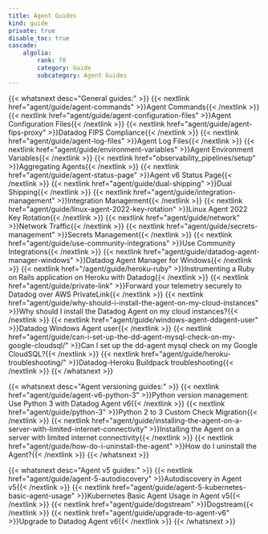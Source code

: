 ```yaml
---
title: Agent Guides
kind: guide
private: true
disable_toc: true
cascade:
    algolia:
        rank: 70
        category: Guide
        subcategory: Agent Guides
---
```


{{< whatsnext desc="General guides:" >}}
    {{< nextlink href="agent/guide/agent-commands" >}}Agent Commands{{< /nextlink >}}
    {{< nextlink href="agent/guide/agent-configuration-files" >}}Agent Configuration Files{{< /nextlink >}}
    {{< nextlink href="agent/guide/agent-fips-proxy" >}}Datadog FIPS Compliance{{< /nextlink >}}
    {{< nextlink href="agent/guide/agent-log-files" >}}Agent Log Files{{< /nextlink >}}
    {{< nextlink href="agent/guide/environment-variables" >}}Agent Environment Variables{{< /nextlink >}}
    {{< nextlink href="observability_pipelines/setup" >}}Aggregating Agents{{< /nextlink >}}
    {{< nextlink href="agent/guide/agent-status-page" >}}Agent v6 Status Page{{< /nextlink >}}
    {{< nextlink href="agent/guide/dual-shipping" >}}Dual Shipping{{< /nextlink >}}
    {{< nextlink href="agent/guide/integration-management" >}}Integration Management{{< /nextlink >}}
    {{< nextlink href="agent/guide/linux-agent-2022-key-rotation" >}}Linux Agent 2022 Key Rotation{{< /nextlink >}}
    {{< nextlink href="agent/guide/network" >}}Network Traffic{{< /nextlink >}}
    {{< nextlink href="agent/guide/secrets-management" >}}Secrets Management{{< /nextlink >}}
    {{< nextlink href="agent/guide/use-community-integrations" >}}Use Community Integrations{{< /nextlink >}}
    {{< nextlink href="agent/guide/datadog-agent-manager-windows" >}}Datadog Agent Manager for Windows{{< /nextlink >}}
    {{< nextlink href="/agent/guide/heroku-ruby" >}}Instrumenting a Ruby on Rails application on Heroku with Datadog{{< /nextlink >}}
    {{< nextlink href="agent/guide/private-link" >}}Forward your telemetry securely to Datadog over AWS PrivateLink{{< /nextlink >}}
    {{< nextlink href="agent/guide/why-should-i-install-the-agent-on-my-cloud-instances" >}}Why should I install the Datadog Agent on my cloud instances?{{< /nextlink >}}
    {{< nextlink href="agent/guide/windows-agent-ddagent-user" >}}Datadog Windows Agent user{{< /nextlink >}}
    {{< nextlink href="agent/guide/can-i-set-up-the-dd-agent-mysql-check-on-my-google-cloudsql/" >}}Can I set up the dd-agent mysql check on my Google CloudSQL?{{< /nextlink >}}
    {{< nextlink href="agent/guide/heroku-troubleshooting/" >}}Datadog-Heroku Buildpack troubleshooting{{< /nextlink >}}
{{< /whatsnext >}}

{{< whatsnext desc="Agent versioning guides:" >}}
    {{< nextlink href="agent/guide/agent-v6-python-3" >}}Python version management: Use Python 3 with Datadog Agent v6{{< /nextlink >}}
    {{< nextlink href="agent/guide/python-3" >}}Python 2 to 3 Custom Check Migration{{< /nextlink >}}
    {{< nextlink href="agent/guide/installing-the-agent-on-a-server-with-limited-internet-connectivity" >}}Installing the Agent on a server with limited internet connectivity{{< /nextlink >}}
    {{< nextlink href="agent/guide/how-do-i-uninstall-the-agent" >}}How do I uninstall the Agent?{{< /nextlink >}}
{{< /whatsnext >}}

{{< whatsnext desc="Agent v5 guides:" >}}
    {{< nextlink href="agent/guide/agent-5-autodiscovery" >}}Autodiscovery in Agent v5{{< /nextlink >}}
    {{< nextlink href="agent/guide/agent-5-kubernetes-basic-agent-usage" >}}Kubernetes Basic Agent Usage in Agent v5{{< /nextlink >}}
    {{< nextlink href="agent/guide/dogstream" >}}Dogstream{{< /nextlink >}}
    {{< nextlink href="agent/guide/upgrade-to-agent-v6" >}}Upgrade to Datadog Agent v6{{< /nextlink >}}
{{< /whatsnext >}}
